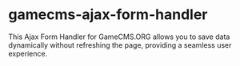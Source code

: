 # gamecms-ajax-form-handler
This Ajax Form Handler for GameCMS.ORG allows you to save data dynamically without refreshing the page, providing a seamless user experience.
